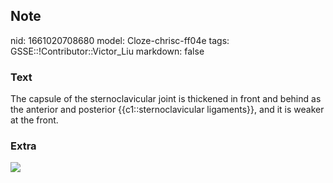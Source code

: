 ## Note
nid: 1661020708680
model: Cloze-chrisc-ff04e
tags: GSSE::!Contributor::Victor_Liu
markdown: false

### Text
The capsule of the sternoclavicular joint is thickened in front and behind as the anterior and posterior {{c1::sternoclavicular ligaments}}, and it is weaker at the front.

### Extra
<img src="sternoclavicular%20joint.jpg">
